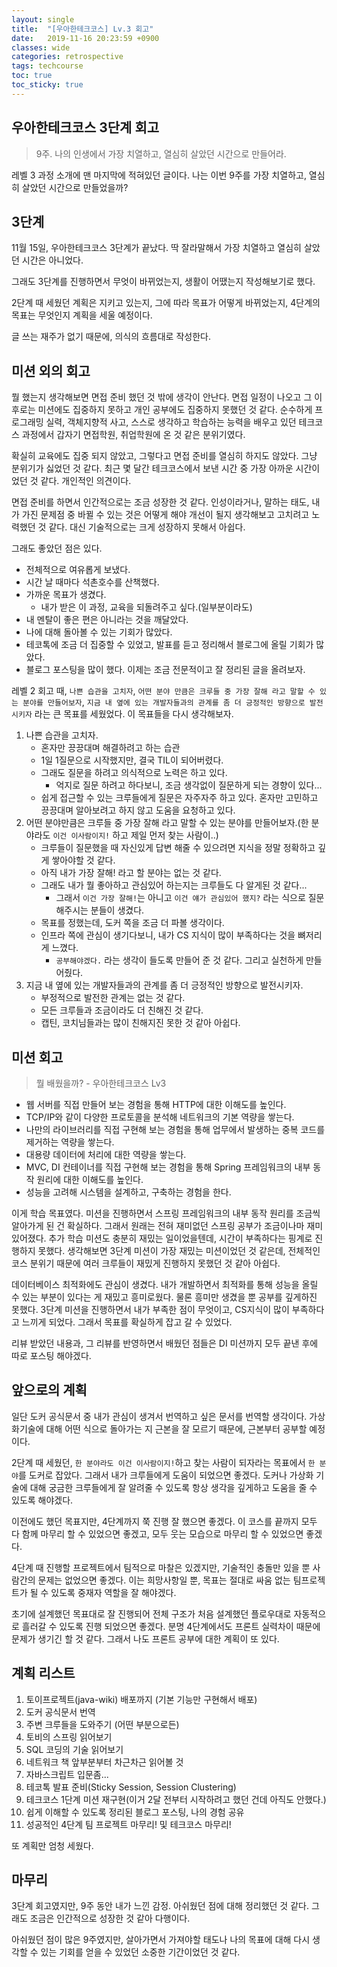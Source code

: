 ```yaml
---
layout: single
title:  "[우아한테크코스] Lv.3 회고"
date:   2019-11-16 20:23:59 +0900
classes: wide
categories: retrospective
tags: techcourse
toc: true
toc_sticky: true
---
```


## 우아한테크코스 3단계 회고

> 9주. 나의 인생에서 가장 치열하고, 열심히 살았던 시간으로 만들어라.

레벨 3 과정 소개에 맨 마지막에 적혀있던 글이다. 나는 이번 9주를 가장 치열하고, 열심히 살았던 시간으로 만들었을까?

## 3단계

11월 15일, 우아한테크코스 3단계가 끝났다. 딱 잘라말해서 가장 치열하고 열심히 살았던 시간은 아니었다.

그래도 3단계를 진행하면서 무엇이 바뀌었는지, 생활이 어땠는지 작성해보기로 했다.

2단계 때 세웠던 계획은 지키고 있는지, 그에 따라 목표가 어떻게 바뀌었는지, 4단계의 목표는 무엇인지 계획을 세울 예정이다.

글 쓰는 재주가 없기 때문에, 의식의 흐름대로 작성한다.

## 미션 외의 회고

뭘 했는지 생각해보면 면접 준비 했던 것 밖에 생각이 안난다. 면접 일정이 나오고 그 이후로는 미션에도 집중하지 못하고 개인 공부에도 집중하지 못했던 것 같다. 순수하게 프로그래밍 실력, 객체지향적 사고, 스스로 생각하고 학습하는 능력을 배우고 있던 테크코스 과정에서 갑자기 면접학원, 취업학원에 온 것 같은 분위기였다.

확실히 교육에도 집중 되지 않았고, 그렇다고 면접 준비를 열심히 하지도 않았다. 그냥 분위기가 싫었던 것 같다. 최근 몇 달간 테크코스에서 보낸 시간 중 가장 아까운 시간이었던 것 같다. 개인적인 의견이다.

면접 준비를 하면서 인간적으로는 조금 성장한 것 같다. 인성이라거나, 말하는 태도, 내가 가진 문제점 중 바뀔 수 있는 것은 어떻게 해야 개선이 될지 생각해보고 고치려고 노력했던 것 같다. 대신 기술적으로는 크게 성장하지 못해서 아쉽다.

그래도 좋았던 점은 있다.

- 전체적으로 여유롭게 보냈다.
- 시간 날 때마다 석촌호수를 산책했다.
- 가까운 목표가 생겼다.
  - 내가 받은 이 과정, 교육을 되돌려주고 싶다.(일부분이라도)
- 내 멘탈이 좋은 편은 아니라는 것을 깨달았다.
- 나에 대해 돌아볼 수 있는 기회가 많았다.
- 테코톡에 조금 더 집중할 수 있었고, 발표를 듣고 정리해서 블로그에 올릴 기회가 많았다.
- 블로그 포스팅을 많이 했다. 이제는 조금 전문적이고 잘 정리된 글을 올려보자.

레벨 2 회고 때, `나쁜 습관을 고치자`, `어떤 분야 만큼은 크루들 중 가장 잘해 라고 말할 수 있는 분야를 만들어보자`, `지금 내 옆에 있는 개발자들과의 관계를 좀 더 긍정적인 방향으로 발전 시키자` 라는 큰 목표를 세웠었다. 이 목표들을 다시 생각해보자.

1. 나쁜 습관을 고치자.
   - 혼자만 끙끙대며 해결하려고 하는 습관
   - 1일 1질문으로 시작했지만, 결국 TIL이 되어버렸다.
   - 그래도 질문을 하려고 의식적으로 노력은 하고 있다.
     - 억지로 질문 하려고 하다보니, 조금 생각없이 질문하게 되는 경향이 있다...
   - 쉽게 접근할 수 있는 크루들에게 질문은 자주자주 하고 있다. 혼자만 고민하고 끙끙대며 알아보려고 하지 않고 도움을 요청하고 있다.
2. 어떤 분야만큼은 크루들 중 가장 잘해 라고 말할 수 있는 분야를 만들어보자.(한 분야라도 `이건 이사람이지!` 하고 제일 먼저 찾는 사람이..)
   - 크루들이 질문했을 때 자신있게 답변 해줄 수 있으려면 지식을 정말 정확하고 깊게 쌓아야할 것 같다.
   - 아직 내가 가장 잘해! 라고 할 분야는 없는 것 같다.
   - 그래도 내가 뭘 좋아하고 관심있어 하는지는 크루들도 다 알게된 것 같다...
     - 그래서 `이건 가장 잘해!`는 아니고 `이건 얘가 관심있어 했지?` 라는 식으로 질문 해주시는 분들이 생겼다.
   - 목표를 정했는데, 도커 쪽을 조금 더 파볼 생각이다.
   - 인프라 쪽에 관심이 생기다보니, 내가 CS 지식이 많이 부족하다는 것을 뼈저리게 느꼈다.
     - `공부해야겠다.` 라는 생각이 들도록 만들어 준 것 같다. 그리고 실천하게 만들어줬다.
3. 지금 내 옆에 있는 개발자들과의 관계를 좀 더 긍정적인 방향으로 발전시키자.
   - 부정적으로 발전한 관계는 없는 것 같다.
   - 모든 크루들과 조금이라도 더 친해진 것 같다.
   - 캡틴, 코치님들과는 많이 친해지진 못한 것 같아 아쉽다.

## 미션 회고

> 뭘 배웠을까? - 우아한테크코스 Lv3

- 웹 서버를 직접 만들어 보는 경험을 통해 HTTP에 대한 이해도를 높인다.
- TCP/IP와 같이 다양한 프로토콜을 분석해 네트워크의 기본 역량을 쌓는다.
- 나만의 라이브러리를 직접 구현해 보는 경험을 통해 업무에서 발생하는 중복 코드를 제거하는 역량을 쌓는다.
- 대용량 데이터에 처리에 대한 역량을 쌓는다.
- MVC, DI 컨테이너를 직접 구현해 보는 경험을 통해 Spring 프레임워크의 내부 동작 원리에 대한 이해도를 높인다.
- 성능을 고려해 시스템을 설계하고, 구축하는 경험을 한다.

이게 학습 목표였다. 미션을 진행하면서 스프링 프레임워크의 내부 동작 원리를 조금씩 알아가게 된 건 확실하다. 그래서 원래는 전혀 재미없던 스프링 공부가 조금이나마 재미있어졌다. 추가 학습 미션도 충분히 재밌는 일이었을텐데, 시간이 부족하다는 핑계로 진행하지 못했다. 생각해보면 3단계 미션이 가장 재밌는 미션이었던 것 같은데, 전체적인 코스 분위기 때문에 여러 크루들이 재밌게 진행하지 못했던 것 같아 아쉽다.

데이터베이스 최적화에도 관심이 생겼다. 내가 개발하면서 최적화를 통해 성능을 올릴 수 있는 부분이 있다는 게 재밌고 흥미로웠다. 물론 흥미만 생겼을 뿐 공부를 깊게하진 못했다. 3단계 미션을 진행하면서 내가 부족한 점이 무엇이고, CS지식이 많이 부족하다고 느끼게 되었다. 그래서 목표를 확실하게 잡고 갈 수 있었다.

리뷰 받았던 내용과, 그 리뷰를 반영하면서 배웠던 점들은 DI 미션까지 모두 끝낸 후에 따로 포스팅 해야겠다.

## 앞으로의 계획

일단 도커 공식문서 중 내가 관심이 생겨서 번역하고 싶은 문서를 번역할 생각이다. 가상화기술에 대해 어떤 식으로 돌아가는 지 근본을 잘 모르기 때문에, 근본부터 공부할 예정이다.

2단계 때 세웠던, `한 분야라도 이건 이사람이지!`하고 찾는 사람이 되자라는 목표에서 `한 분야`를 도커로 잡았다. 그래서 내가 크루들에게 도움이 되었으면 좋겠다. 도커나 가상화 기술에 대해 궁금한 크루들에게 잘 알려줄 수 있도록 항상 생각을 깊게하고 도움을 줄 수 있도록 해야겠다.

이전에도 했던 목표지만, 4단계까지 쭉 진행 잘 했으면 좋겠다. 이 코스를 끝까지 모두 다 함께 마무리 할 수 있었으면 좋겠고, 모두 웃는 모습으로 마무리 할 수 있었으면 좋겠다.

4단계 때 진행할 프로젝트에서 팀적으로 마찰은 있겠지만, 기술적인 충돌만 있을 뿐 사람간의 문제는 없었으면 좋겠다. 이는 희망사항일 뿐, 목표는 절대로 싸움 없는 팀프로젝트가 될 수 있도록 중재자 역할을 잘 해야겠다.

초기에 설계했던 목표대로 잘 진행되어 전체 구조가 처음 설계했던 플로우대로 자동적으로 흘러갈 수 있도록 진행 되었으면 좋겠다. 분명 4단계에서도 프론트 실력차이 때문에 문제가 생기긴 할 것 같다. 그래서 나도 프론트 공부에 대한 계획이 또 있다.

## 계획 리스트

1. 토이프로젝트(java-wiki) 배포까지 (기본 기능만 구현해서 배포)
2. 도커 공식문서 번역
3. 주변 크루들을 도와주기 (어떤 부분으로든)
4. 토비의 스프링 읽어보기
5. SQL 코딩의 기술 읽어보기
6. 네트워크 책 앞부분부터 차근차근 읽어볼 것
7. 자바스크립트 입문좀...
8. 테코톡 발표 준비(Sticky Session, Session Clustering)
9. 테크코스 1단계 미션 재구현(이거 2달 전부터 시작하려고 했던 건데 아직도 안했다.)
10. 쉽게 이해할 수 있도록 정리된 블로그 포스팅, 나의 경험 공유
11. 성공적인 4단계 팀 프로젝트 마무리! 및 테크코스 마무리!

또 계획만 엄청 세웠다.

## 마무리

3단계 회고였지만, 9주 동안 내가 느낀 감정. 아쉬웠던 점에 대해 정리했던 것 같다. 그래도 조금은 인간적으로 성장한 것 같아 다행이다.

아쉬웠던 점이 많은 9주였지만, 살아가면서 가져야할 태도나 나의 목표에 대해 다시 생각할 수 있는 기회를 얻을 수 있었던 소중한 기간이었던 것 같다.
